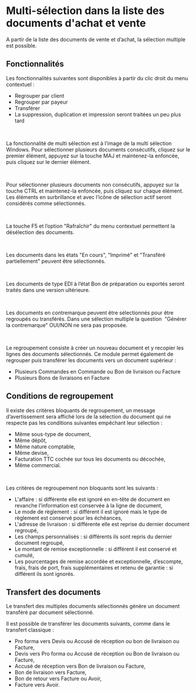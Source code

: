 # Multi-sélection dans la liste des documents d'achat et vente


A partir de la liste des documents de vente et d’achat, la sélection multiple est possible.


## Fonctionnalités


Les fonctionnalités suivantes sont disponibles à partir du clic droit du menu contextuel :


* Regrouper par client
* Regrouper par payeur
* Transférer
* La suppression, duplication et impression seront traitées un peu plus tard


 


La fonctionnalité de multi sélection est à l’image de la multi sélection Windows. Pour sélectionner plusieurs documents consécutifs, cliquez sur le premier élément, appuyez sur la touche MAJ et maintenez-la enfoncée, puis cliquez sur le dernier élément.


 


Pour sélectionner plusieurs documents non consécutifs, appuyez sur la touche CTRL et maintenez-la enfoncée, puis cliquez sur chaque élément. Les éléments en surbrillance et avec l’icône de sélection actif seront considérés comme sélectionnés.


 


La touche F5 et l’option "Rafraîchir" du menu contextuel permettent la désélection des documents.


 


Les documents dans les états "En cours", "Imprimé" et "Transféré partiellement" peuvent être sélectionnés.


 


Les documents de type EDI à l’état Bon de préparation ou exportés seront traités dans une version ultérieure.


 


Les documents en contremarque peuvent être sélectionnés pour être regroupés ou transférés. Dans une sélection multiple la question  "Générer la contremarque" OUI/NON ne sera pas proposée.


 


Le regroupement consiste à créer un nouveau document et y recopier les lignes des documents sélectionnés. Ce module permet également de regrouper puis transférer les documents vers un document supérieur :


* Plusieurs Commandes en Commande ou Bon de livraison ou Facture
* Plusieurs Bons de livraisons en Facture


## Conditions de regroupement


Il existe des critères bloquants de regroupement, un message d’avertissement sera affiché lors de la sélection du document qui ne respecte pas les conditions suivantes empêchant leur sélection :


* Même sous-type de document,
* Même dépôt,
* Même nature comptable,
* Même devise,
* Facturation TTC cochée sur tous les documents ou décochée,
* Même commercial.


 


Les critères de regroupement non bloquants sont les suivants :


* L'affaire : si différente elle est ignoré en en-tête de document en revanche l'information est conservée à la ligne de document,
* Le mode de règlement : si différent il est ignoré mais le type de règlement est conservé pour les échéances,
* L'adresse de livraison : si différente elle est reprise du dernier document regroupé,
* Les champs personnalisés : si différents ils sont repris du dernier document regroupé,
* Le montant de remise exceptionnelle : si différent il est conservé et cumulé,
* Les pourcentages de remise accordée et exceptionnelle, d’escompte, frais, frais de port, frais supplémentaires et retenu de garantie : si différent ils sont ignorés.


## Transfert des documents


Le transfert des multiples documents sélectionnés génère un document transféré par document sélectionné.


Il est possible de transférer les documents suivants, comme dans le transfert classique :


* Pro forma vers Devis ou Accusé de réception ou bon de livraison ou Facture,
* Devis vers Pro forma ou Accusé de réception ou Bon de livraison ou Facture,
* Accusé de réception vers Bon de livraison ou Facture,
* Bon de livraison vers Facture,
* Bon de retour vers Facture ou Avoir,
* Facture vers Avoir.


